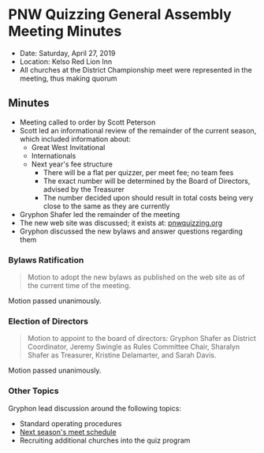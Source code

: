 # PNW Quizzing General Assembly Meeting Minutes

- Date: Saturday, April 27, 2019
- Location: Kelso Red Lion Inn
- All churches at the District Championship meet were represented in the meeting, thus making quorum

## Minutes

- Meeting called to order by Scott Peterson
- Scott led an informational review of the remainder of the current season, which included information about:
    - Great West Invitational
    - Internationals
    - Next year's fee structure
        - There will be a flat per quizzer, per meet fee; no team fees
        - The exact number will be determined by the Board of Directors, advised by the Treasurer
        - The number decided upon should result in total costs being very close to the same as they are currently
- Gryphon Shafer led the remainder of the meeting
- The new web site was discussed; it exists at: [pnwquizzing.org](https://pnwquizzing.org)
- Gryphon discussed the new bylaws and answer questions regarding them

### Bylaws Ratification

> Motion to adopt the new bylaws as published on the web site as of the current
> time of the meeting.

Motion passed unanimously.

### Election of Directors

> Motion to appoint to the board of directors: Gryphon Shafer as District
> Coordinator, Jeremy Swingle as Rules Committee Chair, Sharalyn Shafer as
> Treasurer, Kristine Delamarter, and Sarah Davis.

Motion passed unanimously.

### Other Topics

Gryphon lead discussion around the following topics:

- Standard operating procedures
- [Next season's meet schedule](/years_past_archive/_2019-2020_season/meet_schedule.md)
- Recruiting additional churches into the quiz program
